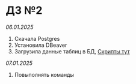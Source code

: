 # ДЗ №2
*06.01.2025*
1. Скачала Postgres
2. Установила DBeaver
3. Загрузила данные таблиц в БД, [Скрипты тут](https://github.com/Olysechka02/Data-Learn/tree/main/DE-101/Module2/%D0%A1%D0%BA%D1%80%D0%B8%D0%BF%D1%82%D1%8B%20%D0%B4%D0%BB%D1%8F%20%D0%B7%D0%B0%D0%B3%D1%80%D1%83%D0%B7%D0%BA%D0%B8%20%D0%B4%D0%B0%D0%BD%D0%BD%D1%8B%D1%85%20%D0%B2%20%D0%91%D0%94)

*07.01.2025*
1. Повыполнять команды 

